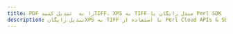 ---title: PDF را به  تبدیل کنیدTIFF، XPS به TIFF مبدل رایگان یا Perl SDKdescription: تبدیل رایگانXPS به TIFF با استفاده از Perl Cloud APIs & SDK همچنین اسناد PDF را در Cloud ایجاد، ویرایش و رندر کنید.---
